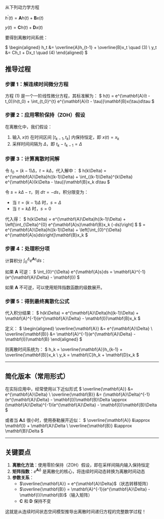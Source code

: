 从下列动力学方程

$h^{\prime}(t) =\mathbf{A} h(t)+\mathbf{B} x(t)$

$y(t)  =\mathbf{C} h(t)+\mathbf{D} x(t)$

要得到离散时间系统：

$
\begin{aligned}
h_t &= \overline{A}h_{t-1} + \overline{B}x_t \quad (3) \\
y_t &= Ch_t + Dx_t \quad (4)
\end{aligned}
$

## 推导过程

### 步骤 1：解连续时间微分方程

方程 (1) 是一个一阶线性微分方程，其标准解为：
$
h(t) = e^{\mathbf{A}(t - t_0)}h(t_0) + \int_{t_0}^{t} e^{\mathbf{A}(t - \tau)}\mathbf{B}x(\tau)d\tau
$

### 步骤 2：应用零阶保持（ZOH）假设

在离散化中，我们假设：
1. 输入 $x(t)$ 在时间区间 $[t_{k-1}, t_k]$ 内保持恒定，即 $x(t) = x_k$
2. 采样时间间隔为 $\Delta$，即 $t_k - t_{k-1} = \Delta$

### 步骤 3：计算离散时间解

令 $t_0 = (k-1)\Delta$，$t = k\Delta$，代入解中：
$
h(k\Delta) = e^{\mathbf{A}\Delta}h((k-1)\Delta) + \int_{(k-1)\Delta}^{k\Delta} e^{\mathbf{A}(k\Delta - \tau)}\mathbf{B}x_k d\tau
$

令 $s = k\Delta - \tau$，则 $d\tau = -ds$，积分限变为：
- 当 $\tau = (k-1)\Delta$ 时，$s = \Delta$
- 当 $\tau = k\Delta$ 时，$s = 0$

代入得：
$
h(k\Delta) = e^{\mathbf{A}\Delta}h((k-1)\Delta) + \left[\int_{\Delta}^{0} e^{\mathbf{A}s}\mathbf{B}x_k (-ds)\right]
$
$
= e^{\mathbf{A}\Delta}h((k-1)\Delta) + \left[\int_{0}^{\Delta} e^{\mathbf{A}s}ds\right]\mathbf{B}x_k
$

### 步骤 4：处理积分项

计算积分 $\int_{0}^{\Delta} e^{\mathbf{A}s}ds$：

如果 $\mathbf{A}$ 可逆：
$
\int_{0}^{\Delta} e^{\mathbf{A}s}ds = \mathbf{A}^{-1}(e^{\mathbf{A}\Delta} - \mathbf{I})
$

如果 $\mathbf{A}$ 不可逆，可以使用矩阵指数函数的级数展开。

### 步骤 5：得到最终离散化公式

代入积分结果：
$
h(k\Delta) = e^{\mathbf{A}\Delta}h((k-1)\Delta) + \mathbf{A}^{-1}(e^{\mathbf{A}\Delta} - \mathbf{I})\mathbf{B}x_k
$

定义：
$
\begin{aligned}
\overline{\mathbf{A}} &= e^{\mathbf{A}\Delta} \\
\overline{\mathbf{B}} &= \mathbf{A}^{-1}(e^{\mathbf{A}\Delta} - \mathbf{I})\mathbf{B}
\end{aligned}
$

则离散时间系统为：
$
h_k = \overline{\mathbf{A}}h_{k-1} + \overline{\mathbf{B}}x_k \\
y_k = \mathbf{C}h_k + \mathbf{D}x_k
$

---

## 简化版本（常用形式）

在实际应用中，经常使用以下近似形式
$
\overline{\mathbf{A}} &= e^{\mathbf{A}\Delta} \\
\overline{\mathbf{B}} &= (\mathbf{A}\Delta)^{-1}(e^{\mathbf{A}\Delta} - \mathbf{I})\mathbf{B}\Delta \approx (\mathbf{A}\Delta)^{-1}(e^{\mathbf{A}\Delta} - \mathbf{I})\mathbf{B}\Delta
$

或者当 $\mathbf{A}\Delta$ 很小时，使用泰勒展开近似：
$
\overline{\mathbf{A}} &\approx \mathbf{I} + \mathbf{A}\Delta \\
\overline{\mathbf{B}} &\approx \mathbf{B}\Delta
$

---

## 关键要点

1. **离散化方法**：使用零阶保持（ZOH）假设，即在采样间隔内输入保持恒定
2. **矩阵指数**：$e^{\mathbf{A}\Delta}$ 是离散化的核心，将连续时间动态转换为离散时间动态
3. **参数关系**：
   - $\overline{\mathbf{A}} = e^{\mathbf{A}\Delta}$（状态转移矩阵）
   - $\overline{\mathbf{B}} = \mathbf{A}^{-1}(e^{\mathbf{A}\Delta} - \mathbf{I})\mathbf{B}$（输入矩阵）
   - $\mathbf{C}$ 和 $\mathbf{D}$ 保持不变

这就是从连续时间状态空间模型推导出离散时间递归方程的完整数学过程！


